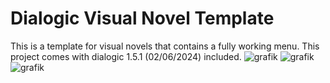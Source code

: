 # Dialogic Visual Novel Template

This is a template for visual novels that contains a fully working menu.
This project comes with dialogic 1.5.1 (02/06/2024) included.
![grafik](https://user-images.githubusercontent.com/42868150/132996444-fd045b26-6b35-4983-9414-e86604011c15.png)
![grafik](https://user-images.githubusercontent.com/42868150/132996452-07936226-12d4-48e0-89a1-6a5fb9a6d03a.png)
![grafik](https://user-images.githubusercontent.com/42868150/132996463-f1d9cb48-e629-4dac-9fe3-bf06153ab94c.png)